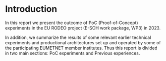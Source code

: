 # Introduction

In this report we present the outcome of PoC (Proof-of-Concept) experiments in the EU RODEO project (E-SOH work package, WP3) in 2023.

In addition, we summarize the results of some relevant earlier technical experiments and productional architectures set up and operated by some of the participating EUMETNET member institutes. Thus this report is divided in two main sections: PoC experiments and Previous experiences.

